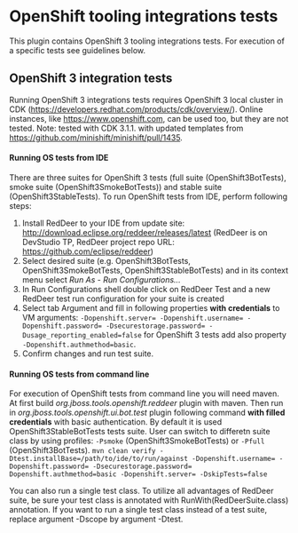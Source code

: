 # OpenShift tooling integrations tests
This plugin contains OpenShift 3 tooling integrations tests. For execution of a specific tests see guidelines below.

## OpenShift 3 integration tests
Running OpenShift 3 integrations tests requires OpenShift 3 local cluster in CDK (https://developers.redhat.com/products/cdk/overview/). Online instances, like https://www.openshift.com, can be used too, but they are not tested. 
Note: tested with CDK 3.1.1. with updated templates from https://github.com/minishift/minishift/pull/1435.

#### Running OS tests from IDE
There are three suites for OpenShift 3 tests (full suite (OpenShift3BotTests), smoke suite (OpenShift3SmokeBotTests)) and stable suite (OpenShift3StableTests). To run OpenShift tests from IDE, perform following steps:
1. Install RedDeer to your IDE from update site: http://download.eclipse.org/reddeer/releases/latest (RedDeer is on DevStudio TP, RedDeer project repo URL: https://github.com/eclipse/reddeer)
2. Select desired suite (e.g. OpenShift3BotTests, OpenShift3SmokeBotTests, OpenShift3StableBotTests) and in its context menu select _Run As_ - _Run Configurations..._
3. In Run Configurations shell double click on RedDeer Test and a new RedDeer test run configuration for your suite is created
4. Select tab Argument and fill in following properties **with credentials** to VM arguments:
`-Dopenshift.server= -Dopenshift.username= -Dopenshift.password= -Dsecurestorage.password= -Dusage_reporting_enabled=false`
for OpenShift 3 tests add also property `-Dopenshift.authmethod=basic`.   
5. Confirm changes and run test suite.

#### Running OS tests from command line
For execution of OpenShift tests from command line you will need maven. At first build _org.jboss.tools.openshift.reddeer_ plugin with maven. Then run in _org.jboss.tools.openshift.ui.bot.test_ plugin following command **with filled credentials** with basic authentication. By default it is used OpenShift3StableBotTests tests suite. User can switch to differetn suite class by using profiles: `-Psmoke` (OpenShift3SmokeBotTests) or `-Pfull` (OpenShift3BotTests).
`mvn clean verify -Dtest.installBase=/path/to/ide/to/run/against -Dopenshift.username= -Dopenshift.password= -Dsecurestorage.password= Dopenshift.authmethod=basic -Dopenshift.server= -DskipTests=false`

You can also run a single test class. To utilize all advantages of RedDeer suite, be sure your test class is annotated with RunWith(RedDeerSuite.class) annotation. If you want to run a single test class instead of a test suite, replace argument -Dscope by argument -Dtest. 